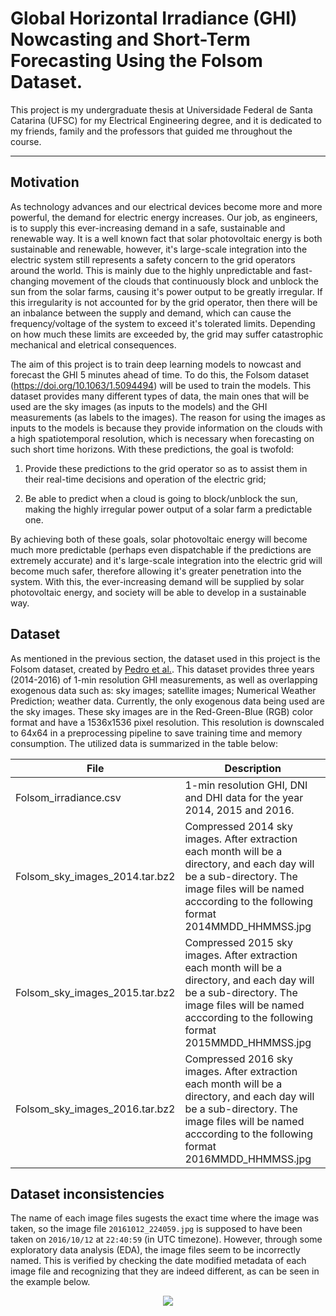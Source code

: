 # Global Horizontal Irradiance (GHI) Nowcasting and Short-Term Forecasting Using the Folsom Dataset.
This project is my undergraduate thesis at Universidade Federal de Santa Catarina (UFSC) for my Electrical Engineering degree, and it is dedicated to my friends, family and the professors that guided me throughout the course.

---
## Motivation
As technology advances and our electrical devices become more and more powerful, the demand for electric energy increases. Our job, as engineers, is to supply this ever-increasing demand in a safe, sustainable and renewable way. It is a well known fact that solar photovoltaic energy is both sustainable and renewable, however, it's large-scale integration into the electric system still represents a safety concern to the grid operators around the world. This is mainly due to the highly unpredictable and fast-changing movement of the clouds that continuously block and unblock the sun from the solar farms, causing it's power output to be greatly irregular. If this irregularity is not accounted for by the grid operator, then there will be an inbalance between the supply and demand, which can cause the frequency/voltage of the system to exceed it's tolerated limits. Depending on how much these limits are exceeded by, the grid may suffer catastrophic mechanical and eletrical consequences. 

The aim of this project is to train deep learning models to nowcast and forecast the GHI 5 minutes ahead of time. To do this, the Folsom dataset (https://doi.org/10.1063/1.5094494) will be used to train the models. This dataset provides many different types of data, the main ones that will be used are the sky images (as inputs to the models) and the GHI measurements (as labels to the images). The reason for using the images as inputs to the models is because they provide information on the clouds with a high spatiotemporal resolution, which is necessary when forecasting on such short time horizons. With these predictions, the goal is twofold:

1. Provide these predictions to the grid operator so as to assist them in their real-time decisions and operation of the electric grid;

2. Be able to predict when a cloud is going to block/unblock the sun, making the highly irregular power output of a solar farm a predictable one.

By achieving both of these goals, solar photovoltaic energy will become much more predictable (perhaps even dispatchable if the predictions are extremely accurate) and it's large-scale integration into the electric grid will become much safer, therefore allowing it's greater penetration into the system. With this, the ever-increasing demand will be supplied by solar photovoltaic energy, and society will be able to develop in a sustainable way.

## Dataset
As mentioned in the previous section, the dataset used in this project is the Folsom dataset, created by [Pedro et al.][cc-by]. This dataset provides three years (2014-2016) of 1-min resolution GHI measurements, as well as overlapping exogenous data such as: sky images; satellite images; Numerical Weather Prediction; weather data. Currently, the only exogenous data being used are the sky images. These sky images are in the Red-Green-Blue (RGB) color format and have a 1536x1536 pixel resolution. This resolution is downscaled to 64x64 in a preprocessing pipeline to save training time and memory consumption. The utilized data is summarized in the table below:

| File | Description |
| ------------- | ------------- |
| Folsom_irradiance.csv | 1-min resolution GHI, DNI and DHI data for the year 2014, 2015 and 2016. | 
| Folsom_sky_images_2014.tar.bz2 | Compressed 2014 sky images. After extraction each month will be a directory, and each day will be a sub-directory. The image files will be named acccording to the following format 2014MMDD_HHMMSS.jpg
| Folsom_sky_images_2015.tar.bz2 | Compressed 2015 sky images. After extraction each month will be a directory, and each day will be a sub-directory. The image files will be named acccording to the following format 2015MMDD_HHMMSS.jpg
| Folsom_sky_images_2016.tar.bz2 | Compressed 2016 sky images. After extraction each month will be a directory, and each day will be a sub-directory. The image files will be named acccording to the following format 2016MMDD_HHMMSS.jpg

[cc-by]:  https://doi.org/10.1063/1.5094494

## Dataset inconsistencies
The name of each image files sugests the exact time where the image was taken, so the image file `20161012_224059.jpg` is supposed to have been taken on `2016/10/12` at `22:40:59` (in UTC timezone). However, through some exploratory data analysis (EDA), the image files seem to be incorrectly named. This is verified by checking the date modified metadata of each image file and recognizing that they are indeed different, as can be seen in the example below.
<div align=center><image src="./repo_images/date_modified.png"></div>
